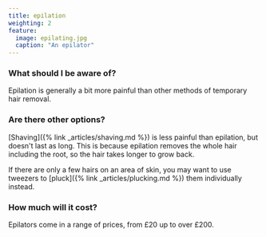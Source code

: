 ```yaml
---
title: epilation
weighting: 2
feature:
  image: epilating.jpg
  caption: "An epilator"
---
```


### What should I be aware of?

Epilation is generally a bit more painful than other methods of temporary hair removal.

### Are there other options?

[Shaving]({% link _articles/shaving.md %}) is less painful than epilation, but doesn't last as long. This is because epilation removes the whole hair including the root, so the hair takes longer to grow back.

If there are only a few hairs on an area of skin, you may want to use tweezers to [pluck]({% link _articles/plucking.md %}) them individually instead.

### How much will it cost?

Epilators come in a range of prices, from £20 up to over £200.

